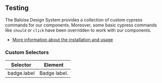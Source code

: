 ## Testing
 
The Baloise Design System provides a collection of custom cypress commands for our components. Moreover, some basic cypress commands like `should` or `click` have been overridden to work with our components.
 
- [More information about the installation and usage](?path=/docs/development-testing--page)
 
<!-- START: human documentation -->
 
 
 
 
 
 
 
 
 
 
 
 
### Custom Selectors

| Selector    | Element      |
| ----------- | ------------ |
| badge.label | Badge label. |


 
<!-- END: human documentation -->
 